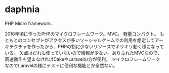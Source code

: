 # daphnia
PHP Micro framework.

2016年頃に作ったPHPのマイクロフレームワーク。MVC。
軽量コンパクト。
もともとのコンセプトがアクセスが多いソーシャルゲームでの利用を想定してアーキテクチャを作ったから、PHPの割に少ないリソースでキリキリ動く様になっている。
欠点はだれも使っていないので情報が少ない。ありふれたMVCなので、高速動作を望まなければCakeやLaravelの方が便利。
マイクロフレームワークなのでLaravelの様にテストに便利な機能とか全然ない。

